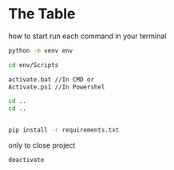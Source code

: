 # The Table

how to start run each command in your terminal

```bash
python -m venv env

cd env/Scripts

activate.bat //In CMD or
Activate.ps1 //In Powershel

cd ..
cd ..


pip install -r requirements.txt

```

only to close project

```bash
deactivate
```
